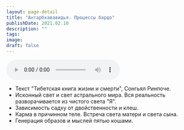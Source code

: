 ```yaml
---
layout: page-detail
title: "Антарбхававидья. Процессы бардо"
publishDate: 2021.02.10
description: ""
tags:
image:
draft: false
---
```


<audio title="2021.02.10 - Антарбхававидья. Процессы бардо.mp3" src="https://filer-api.advayta.org/v1.0/public/files/75205" controls=""></audio>

* Текст "Тибетская книга жизни и смерти", Сонгьял Ринпоче.
* Исконный свет и свет астрального мира. Вся реальность разворачивается из чистого света "Я".
* Зависимость садху от двойственности и клеш.
* Карма в причинном теле. Встреча света матери и света сына.
* Генерация образов и мыслей пятью кошами.

  
